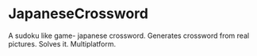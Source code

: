 # JapaneseCrossword
A sudoku like game- japanese crossword. Generates crossword from real pictures. Solves it. Multiplatform.

